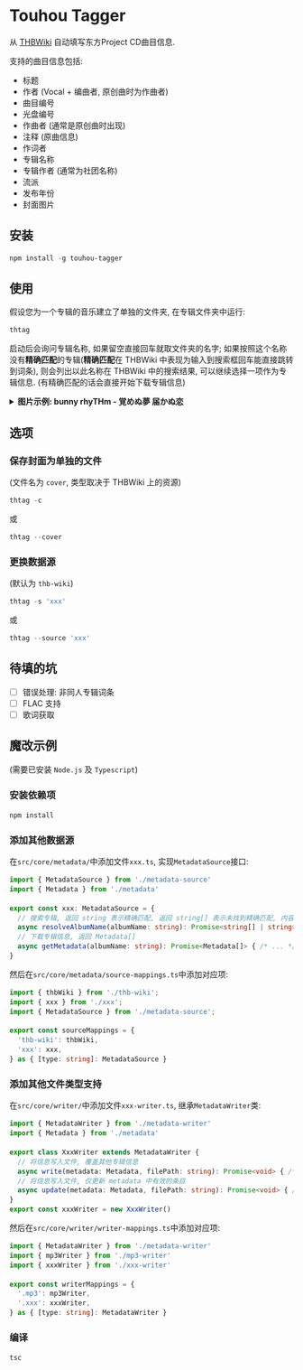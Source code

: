 # Touhou Tagger
从 [THBWiki](http://thwiki.cc/首页) 自动填写东方Project CD曲目信息.

支持的曲目信息包括:
- 标题
- 作者 (Vocal + 编曲者, 原创曲时为作曲者)
- 曲目编号
- 光盘编号
- 作曲者 (通常是原创曲时出现)
- 注释 (原曲信息)
- 作词者
- 专辑名称
- 专辑作者 (通常为社团名称)
- 流派
- 发布年份
- 封面图片

## 安装
```powershell
npm install -g touhou-tagger
```
## 使用
假设您为一个专辑的音乐建立了单独的文件夹, 在专辑文件夹中运行:
```powershell
thtag
```
启动后会询问专辑名称, 如果留空直接回车就取文件夹的名字; 如果按照这个名称没有**精确匹配**的专辑(**精确匹配**在 THBWiki 中表现为输入到搜索框回车能直接跳转到词条), 则会列出以此名称在 THBWiki 中的搜索结果, 可以继续选择一项作为专辑信息. (有精确匹配的话会直接开始下载专辑信息)

<details><summary><strong>图片示例: bunny rhyTHm - 覚めぬ夢 届かぬ恋</strong></summary>
<img src="./thtag-example.jpg" alt="example" width="1000">
</details>

## 选项
### 保存封面为单独的文件
(文件名为 `cover`, 类型取决于 THBWiki 上的资源)
```powershell
thtag -c
```
或
```powershell
thtag --cover
```
### 更换数据源
(默认为 `thb-wiki`)
```powershell
thtag -s 'xxx'
```
或
```powershell
thtag --source 'xxx'
```

## 待填的坑
- [ ] 错误处理: 非同人专辑词条
- [ ] FLAC 支持
- [ ] 歌词获取

## 魔改示例
(需要已安装 `Node.js` 及 `Typescript`)
### 安装依赖项
```powershell
npm install
```
### 添加其他数据源
在`src/core/metadata/`中添加文件`xxx.ts`, 实现`MetadataSource`接口:
```TypeScript
import { MetadataSource } from './metadata-source'
import { Metadata } from './metadata'

export const xxx: MetadataSource = {
  // 搜索专辑, 返回 string 表示精确匹配, 返回 string[] 表示未找到精确匹配, 内容是根据 albumName 搜索得到的结果
  async resolveAlbumName(albumName: string): Promise<string[] | string> { /* ... */ }
  // 下载专辑信息, 返回 Metadata[]
  async getMetadata(albumName: string): Promise<Metadata[]> { /* ... */ }
}
```
然后在`src/core/metadata/source-mappings.ts`中添加对应项:
```TypeScript
import { thbWiki } from './thb-wiki';
import { xxx } from './xxx';
import { MetadataSource } from './metadata-source';

export const sourceMappings = {
  'thb-wiki': thbWiki,
  'xxx': xxx,
} as { [type: string]: MetadataSource }
```

### 添加其他文件类型支持
在`src/core/writer/`中添加文件`xxx-writer.ts`, 继承`MetadataWriter`类:
```TypeScript
import { MetadataWriter } from './metadata-writer'
import { Metadata } from './metadata'

export class XxxWriter extends MetadataWriter {
  // 将信息写入文件, 覆盖其他专辑信息
  async write(metadata: Metadata, filePath: string): Promise<void> { /* ... */ }
  // 将信息写入文件, 仅更新 metadata 中有效的条目
  async update(metadata: Metadata, filePath: string): Promise<void> { /* ... */ }
}
export const xxxWriter = new XxxWriter()
```
然后在`src/core/writer/writer-mappings.ts`中添加对应项:
```TypeScript
import { MetadataWriter } from './metadata-writer'
import { mp3Writer } from './mp3-writer'
import { xxxWriter } from './xxx-writer'

export const writerMappings = {
  '.mp3': mp3Writer,
  '.xxx': xxxWriter,
} as { [type: string]: MetadataWriter }
```

<!--
### 导出API
若需要导出API, 可在`src/core/index.ts`中添加相应导出:
```TypeScript
export * from './writer/metadata-writer'
export * from './writer/mp3-writer'
export * from './writer/writer-mappings'
export * from './metadata/metadata'
export * from './metadata/metadata-source'
export * from './metadata/source-mappings'
export * from './metadata/thb-wiki'

export * from './writer/xxx-writer'
export * from './metadata/xxx'
```
-->

### 编译
```powershell
tsc
```